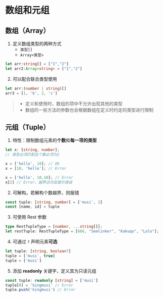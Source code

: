 # 数组和元组

## 数组（Array）

1. 定义数组类型的两种方式
   - `类型[]`
   - `Array<类型>`

```typescript
let arr:string[] = ["1","2"]
let arr2:Array<string> = ["1","2"]
```

2. 可以配合联合类型使用

```typescript
let arr:(number | string)[]
arr3 = [1, 'b', 2, 'c']
```

> - 定义和使用时，数组的项中不允许出现其他的类型
> - 数组的一些方法的参数也会根据数组在定义时约定的类型进行限制

## 元组（Tuple）

1. 特性：限制数组元素的**个数**和**每一项的类型**

```typescript
let x: [string, number]; 
// 类型必须匹配且个数必须为2

x = ['hello', 10]; // OK 
x = [10, 'hello']; // Error

x = ['hello', 10,10]; // Error 
x[2] // Error，越界访问会提示错误
```

2. 可解构，若解构个数越界，则报错

```typescript
const tuple: [string, number] = ['musi', 2]
const [name, id] = tuple
```

3. 可使用 Rest 参数

```typescript
type RestTupleType = [number, ...string[]];
let restTuple: RestTupleType = [666, "Semlinker", "Kakuqo", "Lolo"];
```

4. 可通过 `?` 声明元素**可选**

```typescript
let tuple: [string, boolean?]
tuple = ['musi', true]
tuple = ['musi']
```

5. 添加 **readonly** 关键字，定义其为只读元组

```typescript
const tuple: readonly [string] = ['musi']
tuple[0] = 'kingmusi' // Error
tuple.push('kingmusi') // Error
```

